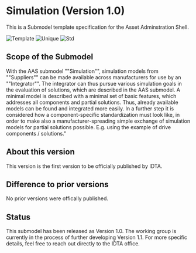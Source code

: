 # Simulation (Version 1.0)

This is a Submodel template specification for the Asset Adminstration Shell.

![Template](https://img.shields.io/static/v1?style=plastic&label=SMT&message=Template&color=green)
![Unique](https://img.shields.io/static/v1?style=plastic&label=SMT&message=Unique&color=b5179e)
![Std](https://img.shields.io/static/v1?style=plastic&label=SMT&message=Std&color=4895ef)

## Scope of the Submodel 

With the AAS submodel ""Simulation"", simulation models from ""Suppliers"" can be made available across manufacturers for use by an ""Integrator"". The integrator can thus pursue various simulation goals in the evaluation of solutions, which are described in the AAS submodel. 
A minimal model is described with a minimal set of basic features, which addresses all components and partial solutions. Thus, already available models can be found and integrated more easily.
In a further step it is considered how a component-specific standardization must look like, in order to make also a manufacturer-spreading simple exchange of simulation models for partial solutions possible. E.g. using the example of drive components / solutions."


## About this version

This version is the first version to be officially published by IDTA.

## Difference to prior versions

No prior versions were offically published.

## Status

This submodel has been released as Version 1.0. The working group is currently in the process of further developing Version 1.1. For more specific details, feel free to reach out directly to the IDTA office.

